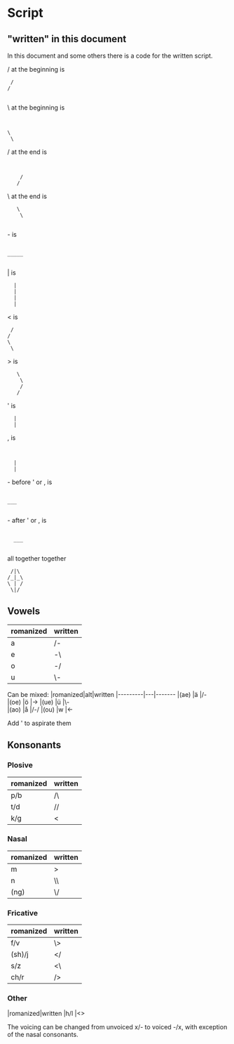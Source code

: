 # Script
## "written" in this document
In this document and some others there is a code for the written script.

/ at the beginning is
```
 /
/


```
\ at the beginning is
```


\
 \
```
/ at the end is
```


    /
   /
```
\ at the end is
```
   \
    \


```
\- is
```

_____


```
| is
```
  |
  |
  |
  |
```
< is
```
 /
/
\
 \
```
\> is
```
   \
    \
    /
   /
```
' is
```
  |
  |

```
, is
```


  |
  |
```
\- before ' or , is
```

___


```
\- after ' or , is
```

  ___


```
all together together
```
 /|\
/_|_\
\ | /
 \|/
``` 

## Vowels
|romanized|written
|---------|-------
|a        |/-
|e        |-\
|o        |-/
|u        |\\-

Can be mixed:
|romanized|alt|written
|---------|---|-------
|(ae)     |ä  |/-\
|(oe)     |ö  |->
|(ue)     |ü  |\\-\
|(ao)     |å  |/-/
|(ou)     |w  |<-

Add ' to aspirate them
## Konsonants
### Plosive
|romanized|written
|---------|-------
|p/b      |/\
|t/d      |//
|k/g      |<
### Nasal
|romanized|written
|---------|-------
|m        |>
|n        |\\\\
|(ng)     |\\/
### Fricative
|romanized|written
|---------|-------
|f/v      |\\>
|(sh)/j   |</
|s/z      |<\
|ch/r     |/>
### Other
|romanized|written
|h/l      |<>

The voicing can be changed from unvoiced x/- to voiced -/x, with exception of the nasal consonants.
